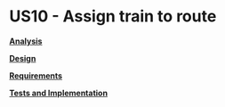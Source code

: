 # US10 - Assign train to route

**[Analysis](02.analysis/US10-analysis.md)**

**[Design](03.design/US10-design.md)**

**[Requirements](01.requirements-engineering/US10-requirements.md)**

**[Tests and Implementation](US01-tests-and-implementation.md)**
